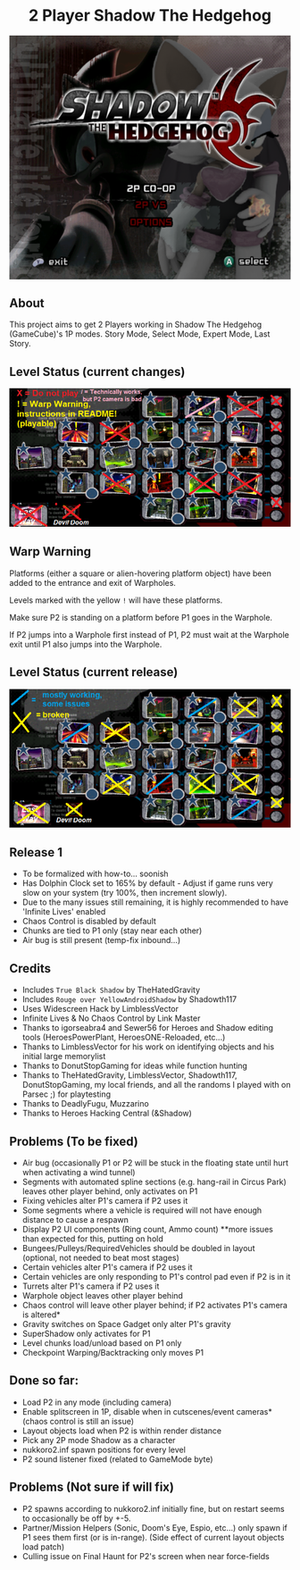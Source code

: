 <div align="center"><h1>2 Player Shadow The Hedgehog</h1>
<img src="https://raw.githubusercontent.com/ShadowTheHedgehogHacking/2P-ShdTH/master/res/main_banner.png" align="center" />
</div>

## About
This project aims to get 2 Players working in Shadow The Hedgehog (GameCube)'s 1P modes.
Story Mode, Select Mode, Expert Mode, Last Story.

## Level Status (current changes)
![Current Level Map](./res/level_status.png)

## Warp Warning
Platforms (either a square or alien-hovering platform object) have been added to the entrance and exit of Warpholes.


Levels marked with the yellow `!` will have these platforms.


Make sure P2 is standing on a platform before P1 goes in the Warphole. 


If P2 jumps into a Warphole first instead of P1, P2 must wait at the Warphole exit until P1 also jumps into the Warphole.

## Level Status (current release)
![Level Map](./res/level_status-v1.0.png)

## Release 1
* To be formalized with how-to... soonish
* Has Dolphin Clock set to 165% by default - Adjust if game runs very slow on your system (try 100%, then increment slowly).
* Due to the many issues still remaining, it is highly recommended to have 'Infinite Lives' enabled
* Chaos Control is disabled by default
* Chunks are tied to P1 only (stay near each other)
* Air bug is still present (temp-fix inbound...)

## Credits
* Includes `True Black Shadow` by TheHatedGravity
* Includes `Rouge over YellowAndroidShadow` by Shadowth117
* Uses Widescreen Hack by LimblessVector
* Infinite Lives & No Chaos Control by Link Master
* Thanks to igorseabra4 and Sewer56 for Heroes and Shadow editing tools (HeroesPowerPlant, HeroesONE-Reloaded, etc...)
* Thanks to LimblessVector for his work on identifying objects and his initial large memorylist
* Thanks to DonutStopGaming for ideas while function hunting
* Thanks to TheHatedGravity, LimblessVector, Shadowth117, DonutStopGaming, my local friends, and all the randoms I played with on Parsec ;) for playtesting
* Thanks to DeadlyFugu, Muzzarino
* Thanks to Heroes Hacking Central (&Shadow)

## Problems (To be fixed)
* Air bug (occasionally P1 or P2 will be stuck in the floating state until hurt when activating a wind tunnel)
* Segments with automated spline sections (e.g. hang-rail in Circus Park) leaves other player behind, only activates on P1
* Fixing vehicles alter P1's camera if P2 uses it
* Some segments where a vehicle is required will not have enough distance to cause a respawn
* Display P2 UI components (Ring count, Ammo count) **more issues than expected for this, putting on hold
* Bungees/Pulleys/RequiredVehicles should be doubled in layout (optional, not needed to beat most stages)
* Certain vehicles alter P1's camera if P2 uses it
* Certain vehicles are only responding to P1's control pad even if P2 is in it
* Turrets alter P1's camera if P2 uses it
* Warphole object leaves other player behind
* Chaos control will leave other player behind; if P2 activates P1's camera is altered*
* Gravity switches on Space Gadget only alter P1's gravity
* SuperShadow only activates for P1
* Level chunks load/unload based on P1 only
* Checkpoint Warping/Backtracking only moves P1

## Done so far:
* Load P2 in any mode (including camera)
* Enable splitscreen in 1P, disable when in cutscenes/event cameras* (chaos control is still an issue)
* Layout objects load when P2 is within render distance
* Pick any 2P mode Shadow as a character
* nukkoro2.inf spawn positions for every level
* P2 sound listener fixed (related to GameMode byte)

## Problems (Not sure if will fix)
* P2 spawns according to nukkoro2.inf initially fine, but on restart seems to occasionally be off by +-5.
* Partner/Mission Helpers (Sonic, Doom's Eye, Espio, etc...) only spawn if P1 sees them first (or is in-range). (Side effect of current layout objects load patch)
* Culling issue on Final Haunt for P2's screen when near force-fields
